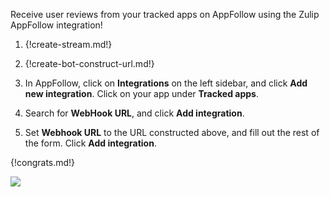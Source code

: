 Receive user reviews from your tracked apps on AppFollow
using the Zulip AppFollow integration!

1. {!create-stream.md!}

1. {!create-bot-construct-url.md!}

1. In AppFollow, click on **Integrations** on the left sidebar, and click **Add new integration**.
Click on your app under **Tracked apps**.

1. Search for **WebHook URL**, and click **Add integration**.

1. Set **Webhook URL** to the URL constructed above, and fill out the rest
of the form. Click **Add integration**.

{!congrats.md!}

![](/static/images/integrations/appfollow/001.png)
